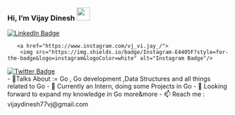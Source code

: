  <h3> Hi, I’m Vijay Dinesh  <img src="https://media.giphy.com/media/du3J3cXyzhj75IOgvA/giphy.gif" width="30"/> </h3> 
    <div id="badges">
        <a href="https://www.linkedin.com/in/logintovj/">
         <img src="https://img.shields.io/badge/LinkedIn-blue?style=for-the-badge&logo=linkedin&logoColor=white" alt="LinkedIn Badge"/>
 </a>
      
       <a href="https://www.instagram.com/vj_vi.jay_/">
        <img src="https://img.shields.io/badge/Instagram-E4405F?style=for-the-badge&logo=instagram&logoColor=white" alt="Instagram Badge"/>
 </a>   
       <a href="https://twitter.com/vjvijay77">
        <img src="https://img.shields.io/badge/Twitter-blue?style=for-the-badge&logo=twitter&logoColor=white" alt="Twitter Badge"/>
 </a> 
      </div>
- 👀Talks About := Go , Go development ,Data Structures and all things related to Go
- 🌱 Currently an Intern, doing some Projects in Go
- 💞️ Looking forward to expand my knowledge in Go more&more
- 📫 Reach me : vijaydinesh77vj@gmail.com

<!---
VJ-Vijay77/VJ-Vijay77 is a ✨ special ✨ repository because its `README.md` (this file) appears on your GitHub profile.
You can click the Preview link to take a look at your changes.
--->
